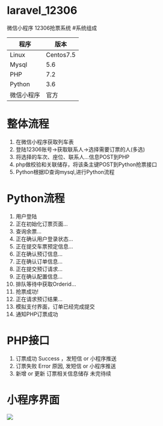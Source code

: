 # laravel_12306
微信小程序 12306抢票系统
#系统组成

| 程序 | 版本 | 
| --- | --- |
| Linux |  Centos7.5 | 
| Mysql | 5.6 | 
|  PHP| 7.2| 
|  Python| 3.6 | 
|微信小程序|官方|
 
# 整体流程
1. 在微信小程序获取列车表
2. 登陆12306账号->获取联系人->选择需要订票的人(多选)
3. 将选择的车次、座位、联系人...信息POST到PHP
4. php做校验和关联储存，将该条主键POST到Python抢票接口
5. Python根据ID查询mysql,进行Python流程


# Python流程

1. 用户登陆
1. 正在初始化订票页面...
2. 查询余票...
3. 正在确认用户登录状态...
4. 正在提交车票预定信息...
5. 正在确认预订信息...
6. 正在确认订单信息...
7. 正在提交预订请求...
8. 正在确认配置信息...
9. 排队等待中获取Orderid...
10. 抢票成功!
11. 正在请求预订结果... 
12. 模拟支付界面，订单已经完成提交
13. 通知PHP订票成功



# PHP接口
1. 订票成功 Success ，发短信 or 小程序推送
2. 订票失败 Error 原因, 发短信 or 小程序推送
3. 新增 or 更新 订票相关信息储存
未完待续


# 小程序界面
![](https://ws1.sinaimg.cn/large/006Ziquvly1fy6pwhy0dhj30by0by76h.jpg)


